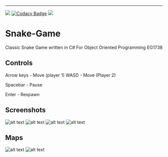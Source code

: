 ***
![](https://img.shields.io/github/license/SALTx/SnakeGame.svg)
[![Codacy Badge](https://api.codacy.com/project/badge/Grade/b915313431b4464c85d73ffb32003a8d)](https://www.codacy.com/app/SALTx/SnakeGame?utm_source=github.com&amp;utm_medium=referral&amp;utm_content=SALTx/SnakeGame&amp;utm_campaign=Badge_Grade)
![](https://img.shields.io/github/downloads/SALTx/SnakeGame/latest/total.svg)

# Snake-Game
Classic Snake Game written in C#
For Object Oriented Programming EG1738

## Controls
Arrow keys - Move (player 1)
WASD - Move (Player 2)

Spacebar - Pause

Enter - Respawn


## Screenshots
![alt text](https://github.com/SALTx/SnakeGame/blob/master/Screenshots/Game.png "Game Screen")
![alt text](https://github.com/SALTx/SnakeGame/blob/master/Screenshots/Settings.png "Settings Screen")
![alt text](https://github.com/SALTx/SnakeGame/blob/master/Screenshots/Profiles.png "Profiles Screen")
![alt text](https://github.com/SALTx/SnakeGame/blob/master/Screenshots/Map.png "Map Screen")

## Maps

![alt text](https://github.com/SALTx/SnakeGame/blob/master/Screenshots/Maps/grassBackground-01.jpg "Grass Map")
![alt text](https://github.com/SALTx/SnakeGame/blob/master/Screenshots/Maps/sandBackground-01.jpg "Desert Map")

